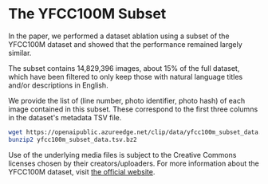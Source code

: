 # The YFCC100M Subset

In the paper, we performed a dataset ablation using a subset of the YFCC100M dataset and showed that the performance remained largely similar. 

The subset contains 14,829,396 images, about 15% of the full dataset, which have been filtered to only keep those with natural language titles and/or descriptions in English.

We provide the list of (line number, photo identifier, photo hash) of each image contained in this subset. These correspond to the first three columns in the dataset's metadata TSV file.

```bash
wget https://openaipublic.azureedge.net/clip/data/yfcc100m_subset_data.tsv.bz2
bunzip2 yfcc100m_subset_data.tsv.bz2
```

Use of the underlying media files is subject to the Creative Commons licenses chosen by their creators/uploaders. For more information about the YFCC100M dataset, visit [the official website](https://multimediacommons.wordpress.com/yfcc100m-core-dataset/).
